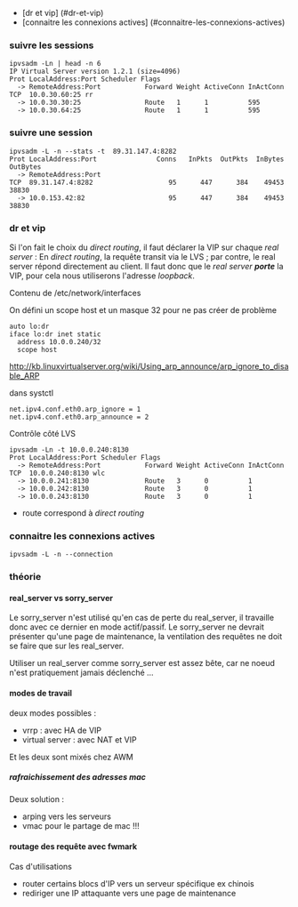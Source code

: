 * [dr et vip] (#dr-et-vip)
* [connaitre les connexions actives] (#connaitre-les-connexions-actives)

### suivre les sessions

```
ipvsadm -Ln | head -n 6
IP Virtual Server version 1.2.1 (size=4096)
Prot LocalAddress:Port Scheduler Flags
  -> RemoteAddress:Port           Forward Weight ActiveConn InActConn
TCP  10.0.30.60:25 rr
  -> 10.0.30.30:25                Route   1      1          595       
  -> 10.0.30.64:25                Route   1      1          595
```  

### suivre une session
```  
ipvsadm -L -n --stats -t  89.31.147.4:8282 
Prot LocalAddress:Port               Conns   InPkts  OutPkts  InBytes OutBytes
  -> RemoteAddress:Port
TCP  89.31.147.4:8282                   95      447      384    49453    38830
  -> 10.0.153.42:82                     95      447      384    49453    38830
```  

### dr et vip

Si l'on fait le choix du *direct routing*, il faut déclarer la VIP sur chaque *real server* :
En  *direct routing*, la requête transit via le LVS ; par contre, le real server répond directement au client.
Il faut donc que le *real server* __*porte*__ la VIP, pour cela nous utiliserons l'adresse *loopback*.


Contenu de /etc/network/interfaces

On défini un scope host et un masque 32 pour ne pas créer de problème
```  
auto lo:dr
iface lo:dr inet static
  address 10.0.0.240/32
  scope host
```  
http://kb.linuxvirtualserver.org/wiki/Using_arp_announce/arp_ignore_to_disable_ARP

dans systctl
```  
net.ipv4.conf.eth0.arp_ignore = 1
net.ipv4.conf.eth0.arp_announce = 2
```  
Contrôle côté LVS
```  
ipvsadm -Ln -t 10.0.0.240:8130
Prot LocalAddress:Port Scheduler Flags
  -> RemoteAddress:Port           Forward Weight ActiveConn InActConn
TCP  10.0.0.240:8130 wlc
  -> 10.0.0.241:8130              Route   3      0          1         
  -> 10.0.0.242:8130              Route   3      0          1         
  -> 10.0.0.243:8130              Route   3      0          1
```  
* route correspond à *direct routing*

### connaitre les connexions actives

```  
ipvsadm -L -n --connection
```  

### théorie

#### real_server vs sorry_server
Le sorry_server n'est utilisé qu'en cas de perte du real_server, il travaille donc avec ce dernier en mode actif/passif.
Le sorry_server ne devrait présenter qu'une page de maintenance, la ventilation des requêtes ne doit se faire que sur les real_server.

Utiliser un real_server comme sorry_server est assez bête, car ne noeud n'est pratiquement jamais déclenché ...

#### modes de travail

deux modes possibles :
* vrrp : avec HA de VIP
* virtual server : avec NAT et VIP

Et les deux sont mixés chez AWM 


##### rafraichissement des adresses mac 

Deux solution :
* arping vers les serveurs
* vmac pour le partage de mac !!!

#### routage des requête avec fwmark
Cas d'utilisations
* router certains blocs d'IP vers un serveur spécifique ex chinois
* rediriger une IP attaquante vers une page de maintenance
